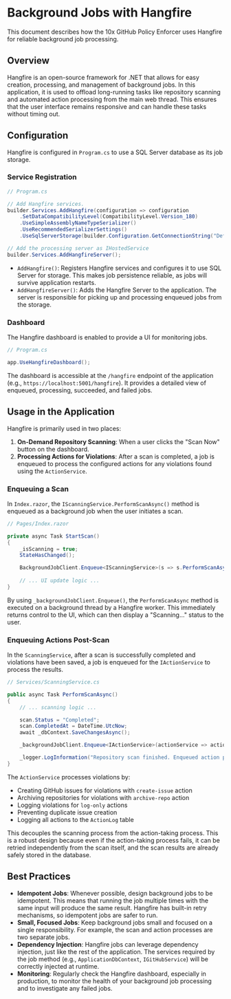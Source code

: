 # Background Jobs with Hangfire

This document describes how the 10x GitHub Policy Enforcer uses Hangfire for reliable background job processing.

## Overview

Hangfire is an open-source framework for .NET that allows for easy creation, processing, and management of background jobs. In this application, it is used to offload long-running tasks like repository scanning and automated action processing from the main web thread. This ensures that the user interface remains responsive and can handle these tasks without timing out.

## Configuration

Hangfire is configured in `Program.cs` to use a SQL Server database as its job storage.

### Service Registration

```csharp
// Program.cs

// Add Hangfire services.
builder.Services.AddHangfire(configuration => configuration
    .SetDataCompatibilityLevel(CompatibilityLevel.Version_180)
    .UseSimpleAssemblyNameTypeSerializer()
    .UseRecommendedSerializerSettings()
    .UseSqlServerStorage(builder.Configuration.GetConnectionString("DefaultConnection")));

// Add the processing server as IHostedService
builder.Services.AddHangfireServer();
```

-   `AddHangfire()`: Registers Hangfire services and configures it to use SQL Server for storage. This makes job persistence reliable, as jobs will survive application restarts.
-   `AddHangfireServer()`: Adds the Hangfire Server to the application. The server is responsible for picking up and processing enqueued jobs from the storage.

### Dashboard

The Hangfire dashboard is enabled to provide a UI for monitoring jobs.

```csharp
// Program.cs

app.UseHangfireDashboard();
```

The dashboard is accessible at the `/hangfire` endpoint of the application (e.g., `https://localhost:5001/hangfire`). It provides a detailed view of enqueued, processing, succeeded, and failed jobs.

## Usage in the Application

Hangfire is primarily used in two places:

1.  **On-Demand Repository Scanning**: When a user clicks the "Scan Now" button on the dashboard.
2.  **Processing Actions for Violations**: After a scan is completed, a job is enqueued to process the configured actions for any violations found using the `ActionService`.

### Enqueuing a Scan

In `Index.razor`, the `IScanningService.PerformScanAsync()` method is enqueued as a background job when the user initiates a scan.

```csharp
// Pages/Index.razor

private async Task StartScan()
{
    _isScanning = true;
    StateHasChanged();

    BackgroundJobClient.Enqueue<IScanningService>(s => s.PerformScanAsync());
    
    // ... UI update logic ...
}
```

By using `_backgroundJobClient.Enqueue()`, the `PerformScanAsync` method is executed on a background thread by a Hangfire worker. This immediately returns control to the UI, which can then display a "Scanning..." status to the user.

### Enqueuing Actions Post-Scan

In the `ScanningService`, after a scan is successfully completed and violations have been saved, a job is enqueued for the `IActionService` to process the results.

```csharp
// Services/ScanningService.cs

public async Task PerformScanAsync()
{
    // ... scanning logic ...

    scan.Status = "Completed";
    scan.CompletedAt = DateTime.UtcNow;
    await _dbContext.SaveChangesAsync();

    _backgroundJobClient.Enqueue<IActionService>(actionService => actionService.ProcessActionsForScanAsync(scan.ScanId));

    _logger.LogInformation("Repository scan finished. Enqueued action processing job.");
}
```

The `ActionService` processes violations by:
- Creating GitHub issues for violations with `create-issue` action
- Archiving repositories for violations with `archive-repo` action  
- Logging violations for `log-only` actions
- Preventing duplicate issue creation
- Logging all actions to the `ActionLog` table

This decouples the scanning process from the action-taking process. This is a robust design because even if the action-taking process fails, it can be retried independently from the scan itself, and the scan results are already safely stored in the database.

## Best Practices

-   **Idempotent Jobs**: Whenever possible, design background jobs to be idempotent. This means that running the job multiple times with the same input will produce the same result. Hangfire has built-in retry mechanisms, so idempotent jobs are safer to run.
-   **Small, Focused Jobs**: Keep background jobs small and focused on a single responsibility. For example, the scan and action processes are two separate jobs.
-   **Dependency Injection**: Hangfire jobs can leverage dependency injection, just like the rest of the application. The services required by the job method (e.g., `ApplicationDbContext`, `IGitHubService`) will be correctly injected at runtime.
-   **Monitoring**: Regularly check the Hangfire dashboard, especially in production, to monitor the health of your background job processing and to investigate any failed jobs.
